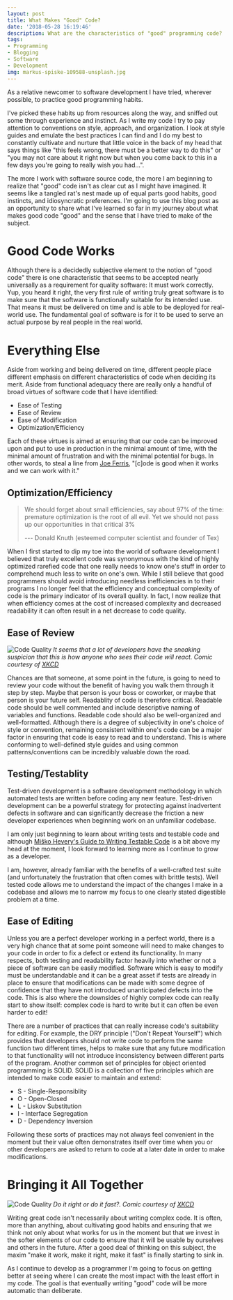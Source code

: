 ```yaml
---
layout: post
title: What Makes "Good" Code?
date: '2018-05-28 16:19:46'
description: What are the characteristics of "good" programming code?
tags:
- Programming
- Blogging
- Software
- Development
img: markus-spiske-109588-unsplash.jpg
---
```



As a relative newcomer to software development I have tried, wherever possible, to practice good programming habits.
<!-- more -->
I've picked these habits up from resources along the way, and sniffed out some through experience and instinct. As I write my code I try to pay attention to conventions on style, approach, and organization. I look at style guides and emulate the best practices I can find and I do my best to constantly cultivate and nurture that little voice in the back of my head that says things like "this feels wrong, there must be a better way to do this" or "you may not care about it right now but when you come back to this in a few days you're going to really wish you had...".

The more I work with software source code, the more I am beginning to realize that "good" code isn't as clear cut as I might have imagined. It seems like a tangled rat's nest made up of equal parts good habits, good instincts, and idiosyncratic preferences. I'm going to use this blog post as an opportunity to share what I've learned so far in my journey about what makes good code "good" and the sense that I have tried to make of the subject.

# Good Code Works

Although there is a decidedly subjective element to the notion of "good code" there is one characteristic that seems to be accepted nearly universally as a requirement for quality software: It must work correctly. Yup, you heard it right, the very first rule of writing truly great software is to make sure that the software is functionally suitable for its intended use. That means it must be delivered on time and is able to be deployed for real-world use. The fundamental goal of software is for it to be used to serve an actual purpose by real people in the real world.

# Everything Else

Aside from working and being delivered on time, different people place different emphasis on different characteristics of code when deciding its merit. Aside from functional adequacy there are really only a handful of broad virtues of software code that I have identified:

 * Ease of Testing
 * Ease of Review
 * Ease of Modification
 * Optimization/Efficiency

Each of these virtues is aimed at ensuring that our code can be improved upon and put to use in production in the minimal amount of time, with the minimal amount of frustration and with the minimal potential for bugs.
In other words, to steal a line from [Joe Ferris](https://robots.thoughtbot.com/what-is-good-code), "[c]ode is good when it works and we can work with it."

## Optimization/Efficiency


>We should forget about small efficiencies, say about 97% of the time: premature optimization is the root of all evil. Yet we should not pass up our opportunities in that critical 3%
>
> --- Donald Knuth (esteemed computer scientist and founder of Tex)

When I first started to dip my toe into the world of software development I believed that truly excellent code was synonymous with the kind of highly optimized rarefied code that one really needs to know one's stuff in order to comprehend much less to write on one's own. While I still believe that good programmers should avoid introducing needless inefficiencies in to their programs I no longer feel that the efficiency and conceptual complexity of code is the primary indicator of its overall quality. In fact, I now realize that when efficiency comes at the cost of increased complexity and decreased readability it can often result in a net decrease to code quality.

## Ease of Review

![Code Quality](/assets/img/code_quality_2_2x.png)
*It seems that a lot of developers have the sneaking suspicion that this is how anyone who sees their code will react. Comic courtesy of [XKCD](https://xkcd.com/1695/)*

Chances are that someone, at some point in the future, is going to need to review your code without the benefit of having you walk them through it step by step. Maybe that person is your boss or coworker, or maybe that person is your future self. Readablity of code is therefore critical. Readable code should be well commented and include descriptive naming of variables and functions. Readable code should also be well-organized and well-formatted. Although there is a degree of subjectivity in one's choice of style or convention, remaining consistent within one's code can be a major factor in ensuring that code is easy to read and to understand. This is where conforming to well-defined style guides and using common patterns/conventions can be incredibly valuable down the road.

## Testing/Testablity

Test-driven development is a software development methodology in which automated tests are written before coding any new feature. Test-driven development can be a powerful strategy for protecting against inadvertent defects in software and can significantly decrease the friction a new developer experiences when beginning work on an unfamiliar codebase.

I am only just beginning to learn about writing tests and testable code and although [Miško Hevery's Guide to Writing Testable Code](http://misko.hevery.com/attachments/Guide-Writing%20Testable%20Code.pdf) is a bit above my head at the moment, I look forward to learning more as I continue to grow as a developer.

I am, however, already familiar with the benefits of a well-crafted test suite (and unfortunately the frustration that often comes with brittle tests). Well tested code allows me to understand the impact of the changes I make in a codebase and allows me to narrow my focus to one clearly stated digestible problem at a time.

## Ease of Editing

Unless you are a perfect developer working in a perfect world, there is a very high chance that at some point someone will need to make changes to your code in order to fix a defect or extend its functionality. In many respects, both testing and readability factor heavily into whether or not a piece of software can be easily modified. Software which is easy to modify must be understandable and it can be a great asset if tests are already in place to ensure that modifications can be made with some degree of confidence that they have not introduced unanticipated defects into the code. This is also where the downsides of highly complex code can really start to show itself: complex code is hard to write but it can often be even harder to edit!

There are a number of practices that can really increase code's suitability for editing. For example, the DRY principle ("Don't Repeat Yourself") which provides that developers should not write code to perform the same function two different times, helps to make sure that any future modification to that functionality will not introduce inconsistency between different parts of the program. Another common set of principles for object oriented programming is SOLID. SOLID is a collection of five principles which are intended to make code easier to maintain and extend:

 * S - Single-Responsiblity
 * O - Open-Closed
 * L - Liskov Substitution
 * I - Interface Segregation
 * D - Dependency Inversion

Following these sorts of practices may not always feel convenient in the moment but their value often demonstrates itself over time when you or other developers are asked to return to code at a later date in order to make modifications.


# Bringing it All Together

![Code Quality](/assets/img/good_code.png)
*Do it right or do it fast?. Comic courtesy of [XKCD](https://xkcd.com/844/)*

Writing great code isn't necessarily about writing complex code. It is often, more than anything, about cultivating good habits and ensuring that we think
not only about what works for us in the moment but that we invest in the softer
elements of our code to ensure that it will be usable by ourselves and others
in the future. After a good deal of thinking on this subject, the maxim "make it work, make it right, make it fast" is finally starting to sink in.

As I continue to develop as a programmer I'm going to focus on getting better at seeing where I can create the most impact with the least effort in my code. The goal is that eventually writing "good" code will be more automatic than deliberate.
